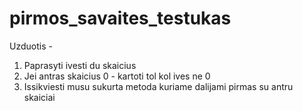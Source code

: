 # pirmos_savaites_testukas

Uzduotis - 
1. Paprasyti ivesti du skaicius
2. Jei antras skaicius 0 - kartoti tol kol ives ne 0
3. Issikviesti musu sukurta metoda kuriame dalijami pirmas su antru skaiciai
